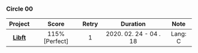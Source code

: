 ### Circle 00

|            Project            |     Score      | Retry |        Duration        |  Note   |
| :---------------------------: | :------------: | :---: | :--------------------: | :-----: |
| **[Libft](./Libft)** | 115% [Perfect] |   1   | 2020. 02. 24 - 04 . 18 | Lang: C |
